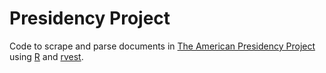 # Presidency Project
Code to scrape and parse documents in [The American Presidency Project](http://www.presidency.ucsb.edu/) using [R](https://www.r-project.org/) and [rvest](https://cran.r-project.org/web/packages/rvest/index.html).
